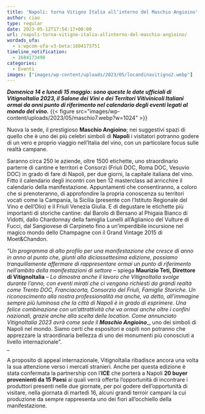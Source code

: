 ```yaml
---
title: 'Napoli: torna Vitigno Italia all’interno del Maschio Angioino'
author: ciao
type: regular
date: 2023-05-12T17:54:17+00:00
url: /napoli-torna-vitigno-italia-allinterno-del-maschio-angioino/
wordads_ufa:
  - s:wpcom-ufa-v3-beta:1684173751
timeline_notification:
  - 1684173498
categories:
  - Eventi
images: ["images/wp-content/uploads/2023/05/locandinavitigno2.webp"]
---
```

**_Domenica 14 e lunedì 15 maggio: sono queste le date ufficiali di VitignoItalia 2023, il Salone dei Vini e dei Territori Vitivinicoli Italiani ormai da anni punto di riferimento nel calendario degli eventi legati al mondo del vino._** 
{{< figure src="images/wp-content/uploads/2023/05/maschio7.webp?w=1024" >}}
 

Nuova la sede, il prestigioso **Maschio Angioino**; nei suggestivi spazi di quello che è uno dei più celebri simboli di **Napoli** i visitatori potranno godere di un vero e proprio viaggio nell’Italia del vino, con un particolare focus sulle realtà campane.

Saranno circa 250 le aziende, oltre 1500 etichette, uno straordinario parterre di cantine e territori e Consorzi (Friuli DOC, Roma DOC, Vesuvio DOC) in grado di fare di Napoli, per due giorni, la capitale italiana del vino. Fitto il calendario degli incontri con ben 12 masterclass ad arricchire il calendario della manifestazione. Appuntamenti che consentiranno, a coloro che si prenoteranno, di approfondire la propria conoscenza su territori vocati come la Campania, la Sicilia (presente con l’Istituto Regionale del Vino e dell’Olio) e il Friuli Venezia Giulia. E di degustare le etichette più importanti di storiche cantine: dal Barolo di Bersano al Phigaia Bianco di Vidotti, dallo Chardonnay della famiglia Lunelli all’Aglianico del Vulture di Fucci, dal Sangiovese di Carpineto fino a un’imperdibile incursione nel magico mondo dello Champagne con il Grand Vintage 2015 di Moet&Chandon.  


_“Un programma di alto profilo per una manifestazione che cresce di anno in anno al punto che, giunti alla diciassettesima edizione, possiamo tranquillamente affermare di rappresentare ormai un punto di riferimento nell’ambito della manifestazioni di settore_ – spiega **Maurizio Teti, Direttore di VitignoItalia** – _Lo dimostra anche il lavoro che VitignoItalia svolge durante l’anno, con eventi mirati che ci vengono richiesti da grandi realtà come Trento DOC, Franciacorta, Consorzio del Friuli, Famiglie Storiche. Un riconoscimento alla nostra professionalità ma anche, va detto, all’immagine sempre più luminosa che la città di Napoli è in grado di esprimere. Una felice combinazione con un’attrattività che va ormai anche oltre i confini nazionali, grazie anche alla scelta delle location. Come annunciato VitignoItalia 2023 avrà come sede il_ **_Maschio Angioino_**_, uno dei simboli di Napoli nel mondo. Siamo certi che espositori e ospiti non potranno che apprezzare la straordinaria bellezza di uno dei monumenti più conosciuti a livello internazionale”.  
_ 

A proposito di appeal internazionale, VitignoItalia ribadisce ancora una volta la sua attenzione verso i mercati stranieri. Anche per questa edizione è stata confermata la partnership con l’**ICE** che porterà a Napoli **20 buyer provenienti da 15 Paesi** ai quali verrà offerta l’opportunità di incontrare i produttori presenti nelle due giornate, per poi godere dell’opportunità di visitare, nella giornata di martedì 16, alcuni grandi terroir campani la cui produzione da sempre rappresenta uno dei fiori all’occhiello della manifestazione.